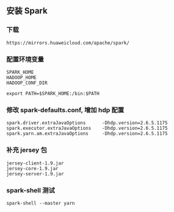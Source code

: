 ## 安装 Spark
### 下载
    https://mirrors.huaweicloud.com/apache/spark/
### 配置环境变量
    SPARK_HOME
    HADOOP_HOME
    HADOOP_CONF_DIR

    export PATH=$SPARK_HOME:/bin:$PATH
### 修改 spark-defaults.conf, 增加 hdp 配置
    spark.driver.extraJavaOptions      -Dhdp.version=2.6.5.1175
    spark.executor.extraJavaOptions    -Dhdp.version=2.6.5.1175
    spark.yarn.am.extraJavaOptions     -Dhdp.version=2.6.5.1175
### 补充 jersey 包
    jersey-client-1.9.jar
    jersey-core-1.9.jar
    jersey-server-1.9.jar
### spark-shell 测试
    spark-shell --master yarn